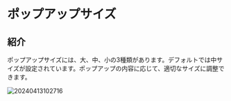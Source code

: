 # ポップアップサイズ

## 紹介

ポップアップサイズには、大、中、小の3種類があります。デフォルトでは中サイズが設定されています。ポップアップの内容に応じて、適切なサイズに調整できます。

![20240413102716](https://static-docs.nocobase.com/20240413102716.png)

